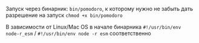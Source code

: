 Запуск через бинарник: `bin/pomodoro`, к которому нужно не забыть дать разрешение на запуск `chmod +x bin/pomodoro`  

В зависимости от Linux/Mac OS в начале бинарника `#!/usr/bin/env node-r_esm` / `#!/usr/bin/env node -r esm`  соответственно 
